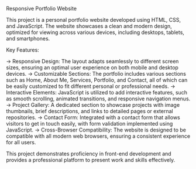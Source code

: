 Responsive Portfolio Website

This project is a personal portfolio website developed using HTML, CSS, and JavaScript. The website showcases a clean and modern design, optimized for viewing across various devices, including desktops, tablets, and smartphones.

Key Features:

-> Responsive Design: The layout adapts seamlessly to different screen sizes, ensuring an optimal user experience on both mobile and desktop devices.
-> Customizable Sections: The portfolio includes various sections such as Home, About Me, Services, Portfolio, and Contact, all of which can be easily customized to fit different personal or professional needs.
-> Interactive Elements: JavaScript is utilized to add interactive features, such as smooth scrolling, animated transitions, and responsive navigation menus.
-> Project Gallery: A dedicated section to showcase projects with image thumbnails, brief descriptions, and links to detailed pages or external repositories.
-> Contact Form: Integrated with a contact form that allows visitors to get in touch easily, with form validation implemented using JavaScript.
-> Cross-Browser Compatibility: The website is designed to be compatible with all modern web browsers, ensuring a consistent experience for all users.

This project demonstrates proficiency in front-end development and provides a professional platform to present work and skills effectively.

